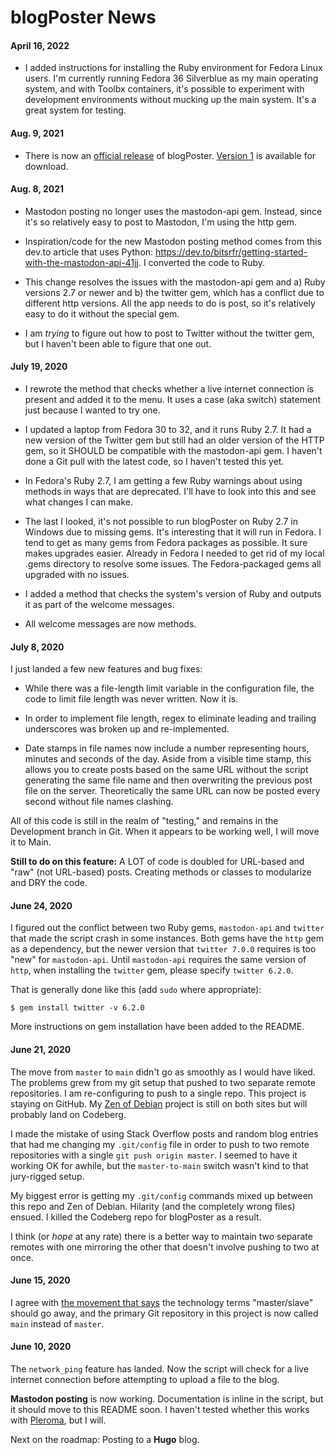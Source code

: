 # blogPoster News

#### April 16, 2022

* I added instructions for installing the Ruby environment for Fedora Linux users. I'm currently running Fedora 36 Silverblue as my main operating system, and with Toolbx containers, it's possible to experiment with development environments without mucking up the main system. It's a great system for testing.

#### Aug. 9, 2021

* There is now an [official release](https://github.com/passthejoe/blogPoster/releases) of blogPoster. [Version 1](https://github.com/passthejoe/blogPoster/releases/tag/v1.0) is available for download.

#### Aug. 8, 2021

* Mastodon posting no longer uses the mastodon-api gem. Instead, since it's so relatively easy to post to Mastodon, I'm using the http gem.

* Inspiration/code for the new Mastodon posting method comes from this dev.to article that uses Python: <https://dev.to/bitsrfr/getting-started-with-the-mastodon-api-41jj>. I converted the code to Ruby.

* This change resolves the issues with the mastodon-api gem and a) Ruby versions 2.7 or newer and b) the twitter gem, which has a conflict due to different http versions. All the app needs to do is post, so it's relatively easy to do it without the special gem.

* I am *trying* to figure out how to post to Twitter without the twitter gem, but I haven't been able to figure that one out.

#### July 19, 2020

* I rewrote the method that checks whether a live internet connection is present and added it to the menu. It uses a case (aka switch) statement just because I wanted to try one.

* I updated a laptop from Fedora 30 to 32, and it runs Ruby 2.7. It had a new version of the Twitter gem but still had an older version of the HTTP gem, so it SHOULD be compatible with the mastodon-api gem. I haven't done a Git pull with the latest code, so I haven't tested this yet.

* In Fedora's Ruby 2.7, I am getting a few Ruby warnings about using methods in ways that are deprecated. I'll have to look into this and see what changes I can make.

* The last I looked, it's not possible to run blogPoster on Ruby 2.7 in Windows due to missing gems. It's interesting that it will run in Fedora. I tend to get as many gems from Fedora packages as possible. It sure makes upgrades easier. Already in Fedora I needed to get rid of my local .gems directory to resolve some issues. The Fedora-packaged gems all upgraded with no issues. 

* I added a method that checks the system's version of Ruby and outputs it as part of the welcome messages.

* All welcome messages are now methods.

#### July 8, 2020

I just landed a few new features and bug fixes:

* While there was a file-length limit variable in the configuration file, the code to limit file length was never written. Now it is.

* In order to implement file length, regex to eliminate leading and trailing underscores was broken up and re-implemented.

* Date stamps in file names now include a number representing hours, minutes and seconds of the day. Aside from a visible time stamp, this allows you to create posts based on the same URL without the script generating the same file name and then overwriting the previous post file on the server. Theoretically the same URL can now be posted every second without file names clashing.

All of this code is still in the realm of "testing," and remains in the Development branch in Git. When it appears to be working well, I will move it to Main.

**Still to do on this feature:** A LOT of code is doubled for URL-based and "raw" (not URL-based) posts. Creating methods or classes to modularize and DRY the code.

#### June 24, 2020

I figured out the conflict between two Ruby gems, `mastodon-api` and `twitter` that made the script crash in some instances. Both gems have the `http` gem as a dependency, but the newer version that `twitter 7.0.0` requires is too "new" for `mastodon-api`. Until `mastodon-api` requires the same version of `http`, when installing the `twitter` gem, please specify `twitter 6.2.0`.

That is generally done like this (add `sudo` where appropriate):

	$ gem install twitter -v 6.2.0
	
More instructions on gem installation have been added to the README.

#### June 21, 2020

The move from `master` to `main` didn't go as smoothly as I would have liked. The problems grew from my git setup that pushed to two separate remote repositories. I am re-configuring to push to a single repo. This project is staying on GitHub. My [Zen of Debian](https://codeberg.org/passthejoe/zen-of-debian) project is still on both sites but will probably land on Codeberg.

I made the mistake of using Stack Overflow posts and random blog entries that had me changing my `.git/config` file in order to push to two remote repositories with a single `git push origin master`. I seemed to have it working OK for awhile, but the `master-to-main` switch wasn't kind to that jury-rigged setup.

My biggest error is getting my `.git/config` commands mixed up between this repo and Zen of Debian. Hilarity (and the completely wrong files) ensued. I killed the Codeberg repo for blogPoster as a result.

I think (or _hope_ at any rate) there is a better way to maintain two separate remotes with one mirroring the other that doesn't involve pushing to two at once.

#### June 15, 2020

I agree with [the movement that says](https://www.zdnet.com/article/github-to-replace-master-with-alternative-term-to-avoid-slavery-references/) the technology terms "master/slave" should go away, and the primary Git repository in this project is now called `main` instead of `master`.

#### June 10, 2020

The `network_ping` feature has landed. Now the script will check for a live internet connection before attempting to upload a file to the blog.

**Mastodon posting** is now working. Documentation is inline in the script, but it should move to this README soon. I haven't tested whether this works with [Pleroma](https://pleroma.social/), but I will.

Next on the roadmap: Posting to a **Hugo** blog.
